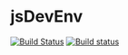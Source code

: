 # jsDevEnv

[![Build Status](https://travis-ci.com/queenfiona/jsDevEnv.svg?branch=master)](https://travis-ci.com/queenfiona/jsDevEnv)
[![Build status](https://ci.appveyor.com/api/projects/status/p3xolcarhbrmckqf/branch/master?svg=true)](https://ci.appveyor.com/project/queenfiona/jsdevenv/branch/master)
